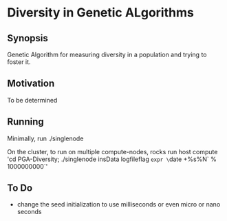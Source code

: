 # Diversity in Genetic ALgorithms

## Synopsis

Genetic Algorithm for measuring diversity in a population and trying to foster it.

## Motivation

To be determined

## Running

Minimally, run ./singlenode

On the cluster, to run on multiple compute-nodes,
rocks run host compute 'cd PGA-Diversity; ./singlenode insData logfileflag `expr \`date +%s%N\` % 1000000000`'

## To Do

* change the seed initialization to use milliseconds or even micro or nano seconds
